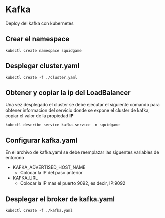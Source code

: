 # Kafka

Deploy del kafka con kubernetes

## Crear el namespace

`kubectl create namespace squidgame`

## Desplegar cluster.yaml

`kubectl create -f ./cluster.yaml`

## Obtener y copiar la ip del LoadBalancer

Una vez desplegado el cluster se debe ejecutar el siguiente comando para obtener informacion del servicio donde se expone el cluster de kafka, copiar el valor de la propiedad **IP**

`kubectl describe service kafka-service -n squidgame`

## Configurar kafka.yaml

En el archivo de kafka.yaml se debe reemplazar las siguentes variables de entorono

- KAFKA_ADVERTISED_HOST_NAME
  - Colocar la IP del paso anterior
- KAFKA_URL
  - Colocar la IP mas el puerto 9092, es decir, IP:9092

## Desplegar el broker de kafka.yaml

`kubectl create -f ./kafka.yaml`
